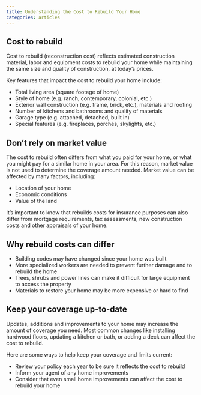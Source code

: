 ```yaml
---
title: Understanding the Cost to Rebuild Your Home
categories: articles
---
```

## Cost to rebuild

Cost to rebuild (reconstruction cost) reflects estimated construction material, labor and equipment costs to rebuild your home while maintaining the same size and quality of construction, at today’s prices.

Key features that impact the cost to rebuild your home include:

- Total living area (square footage of home)
- Style of home (e.g. ranch, contemporary, colonial, etc.)
- Exterior wall construction (e.g. frame, brick, etc.), materials and roofing
- Number of kitchens and bathrooms and quality of materials
- Garage type (e.g. attached, detached, built in)
- Special features (e.g. fireplaces, porches, skylights, etc.)

## Don’t rely on market value

The cost to rebuild often differs from what you paid for your home, or what you might pay for a similar home in your area. For this reason, market value is not used to determine the coverage amount needed. Market value can be affected by many factors, including:

- Location of your home
- Economic conditions
- Value of the land

It’s important to know that rebuilds costs for insurance purposes can also differ from mortgage requirements, tax assessments, new construction costs and other appraisals of your home.

## Why rebuild costs can differ

- Building codes may have changed since your home was built
- More specialized workers are needed to prevent further damage and to rebuild the home
- Trees, shrubs and power lines can make it difficult for large equipment to access the property
- Materials to restore your home may be more expensive or hard to find

## Keep your coverage up-to-date

Updates, additions and improvements to your home may increase the amount of coverage you need. Most common changes like installing hardwood floors, updating a kitchen or bath, or adding a deck can affect the cost to rebuild.

Here are some ways to help keep your coverage and limits current:

- Review your policy each year to be sure it reflects the cost to rebuild
- Inform your agent of any home improvements
- Consider that even small home improvements can affect the cost to rebuild your home